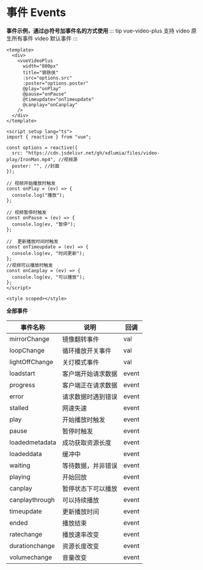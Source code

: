 # 事件 Events

<b>事件示例，通过@符号加事件名的方式使用
</b>
::: tip
vue-video-plus 支持 video 原生所有事件 video 默认事件
:::

```vue
<template>
  <div>
    <vueVideoPlus
      width="800px"
      title="钢铁侠"
      :src="options.src"
      :poster="options.poster"
      @play="onPlay"
      @pause="onPause"
      @timeupdate="onTimeupdate"
      @canplay="onCanplay"
    />
  </div>
</template>

<script setup lang="ts">
import { reactive } from "vue";

const options = reactive({
  src: "https://cdn.jsdelivr.net/gh/xdlumia/files/video-play/IronMan.mp4", //视频源
  poster: "", //封面
});

// 视频开始播放时触发
const onPlay = (ev) => {
  console.log("播放");
};

// 视频暂停时触发
const onPause = (ev) => {
  console.log(ev, "暂停");
};

//  更新播放时间时触发
const onTimeupdate = (ev) => {
  console.log(ev, "时间更新");
};
//视频可以播放时触发
const onCanplay = (ev) => {
  console.log(ev, "可以播放");
};
</script>

<style scoped></style>
```

<b>全部事件</b>

| 事件名称       | 说明               | 回调  |
| -------------- | ------------------ | ----- |
| mirrorChange   | 镜像翻转事件       | val   |
| loopChange     | 循环播放开关事件   | val   |
| lightOffChange | 关灯模式事件       | val   |
| loadstart      | 客户端开始请求数据 | event |
| progress       | 客户端正在请求数据 | event |
| error          | 请求数据时遇到错误 | event |
| stalled        | 网速失速           | event |
| play           | 开始播放时触发     | event |
| pause          | 暂停时触发         | event |
| loadedmetadata | 成功获取资源长度   | event |
| loadeddata     | 缓冲中             | event |
| waiting        | 等待数据，并非错误 | event |
| playing        | 开始回放           | event |
| canplay        | 暂停状态下可以播放 | event |
| canplaythrough | 可以持续播放       | event |
| timeupdate     | 更新播放时间       | event |
| ended          | 播放结束           | event |
| ratechange     | 播放速率改变       | event |
| durationchange | 资源长度改变       | event |
| volumechange   | 音量改变           | event |
